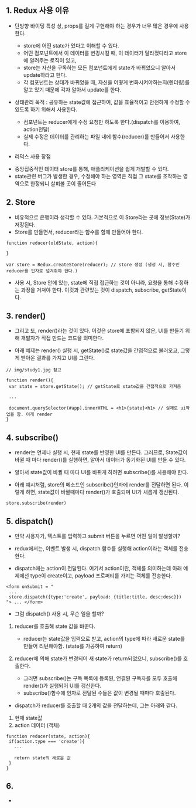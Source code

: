 ## 1. Redux 사용 이유
 - 단방향 바이딩 특성 상, props를 길게 구현해야 하는 경우가 너무 많은 경우에 사용한다.
   - store에 어떤 state가 있다고 이해할 수 있다.
   - 어떤 컴포넌트에서 이 데이터를 변경시킬 때, 이 데이터가 달라졌다라고 store에 알려주는 로직이 있고,
   - store는 자신을 구독하는 모든 컴포넌트에게 state가 바뀌었으니 알아서 update하라고 한다.
   - 각 컴포넌트는 상태가 바뀌었을 때, 자신을 어떻게 변화시켜야하는지(렌더링)를 알고 있기 때문에 각자 알아서 update를 한다. 

 - 상태관리 목적 : 공유하는 state값에 접근하여, 값을 효율적이고 안전하게 수정할 수 있도록 하기 위해서 사용한다.
   - 컴포넌트는 reducer에게 수정 요청만 하도록 한다.(dispatch를 이용하여, action전달)
   - 실제 수정은 데이터를 관리하는 파일 내에 함수(reducer)를 만들어서 사용한다. 
 
 - 리덕스 사용 장점
  * 중앙집중적인 데이터 store를 통해, 애플리케이션을 쉽게 개발할 수 있다.
  * state관련 버그가 발생한 경우, 수정해야 하는 영역은 직접 그 state를 조작하는 영역으로 한정되니 살펴볼 곳이 줄어든다

## 2. Store
 - 비유적으로 은행이라 생각할 수 있다. 기본적으로 이 Store라는 곳에 정보(State)가 저장된다.
 - Store를 만들면서, reducer라는 함수를 함께 만들어야 한다.
 ```
 function reducer(oldState, action){

 }

 var store = Redux.createStore(reducer); // store 생성 (생성 시, 함수인 reducer를 인자로 넘겨줘야 한다.)
 ```

- 사용 시, Store 안에 있는, state에 직접 접근하는 것이 아니라, 요청을 통해 수정하는 과정을 거쳐야 한다. 이것과 관련있는 것이 dispatch, subscribe, getState이다.

## 3. render()
- 그리고 또, render()라는 것이 있다. 이것은 store에 포함되지 않은, UI를 만들기 위해 개발자가 직접 만드는 코드을 의미한다.

- 아래 예제는 render() 실행 시, getState()로 state값을 간접적으로 불러오고, 그렇게 받아온 결과를 가지고 UI를 그린다.

 ```
 // img/study1.jpg 참고

 function render(){
  var state = store.getState(); // getState로 state값을 간접적으로 가져옴

  ...

  document.querySelector(#app).innerHTML = <h1>{state}<h1> // 실제로 ui작업을 함. 이게 render
 }
 ```

## 4. subscribe()
- render는 언제나 실행 시, 현재 state를 반영한 UI를 만든다. 그러므로, State값이 바뀔 때 마다 render()를 실행하면, 알아서 데이터가 동기화된 UI를 만들 수 있다.

- 알아서 state값이 바뀔 때 마다 UI를 바뀌게 하려면 subscribe()를 사용해야 한다.

- 아래 예시처럼, store의 메소드인 subscribe()인자에 render를 전달하면 된다. 이렇게 하면, state값이 바뀔때마다 render()가 호출되며 UI가 새롭게 갱신된다.

 ```
 store.subscribe(render)
 ```

## 5. dispatch()
- 만약 사용자가, 텍스트를 입력하고 submit 버튼을 누르면 어떤 일이 발생할까? 

- redux에서는, 이벤트 발생 시, dispatch 함수를 실행해 action이라는 객체를 전송한다.

- dispatch에는 action이 전달된다. 여기서 action이란, 객체를 의미하는데 아래 예제에선 type이 create이고, payload 프로퍼티를 가지는 객체를 전송한다.
 ```
 <form onSubmit = "
  ... 
  store.dispatch({type:'create', payload: {title:title, desc:desc}})
 "> ... </form>
 ```

- 그럼 dispatch() 사용 시, 무슨 일을 할까?
 1. reducer를 호출해 state 값을 바꾼다.
    - reducer는 state값을 입력으로 받고, action의 type에 따라 
      새로운 state를 만들어 리턴해야함. (state를 가공하여 return)

 2. reducer에 의해 state가 변경되어 새 state가 return되었으니,
    subscribe()를 호출한다. 
     - 그러면 subscribe()는 구독 목록에 등록된, 연결된 구독자를 모두 호출해 render()가 실행되어 UI를 갱신한다.
     - subscribe()함수에 인자로 전달된 수들은 값이 변경될 때마다 호출된다.

- dispatch가 reducer를 호출할 때 2개의 값을 전달하는데, 그는 아래와 같다.
 1. 현재 state값
 2. action 데이터 (객체)
 ```
 function reducer(state, action){
  if(action.type === 'create'){
    ...

    return state의 새로운 값
  }
 }
 ```

## 6. 
 - 